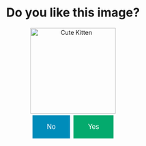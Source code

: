 <!DOCTYPE html>
<html>

<head>
    <title>Interactive Website</title>
    <style>
        #content {
            text-align: center;
        }
#image {
            width: 200px;
            transition: width 0.5s ease;
        }
.button {
            border: none;
            color: white;
            padding: 16px 32px;
            text-align: center;
            text-decoration: none;
            display: inline-block;
            font-size: 16px;
            margin: 4px 2px;
            transition-duration: 0.4s;
            cursor: pointer;
        }
#noButton {
            background-color: #008CBA;
            border: 2px solid #008CBA;
        }
 #noButton:hover {
            background-color: #004466;
            border: 2px solid #004466;
        }
#yesButton {
            background-color: #04AA6D;
            border: 2px solid #04AA6D;
        }
 #yesButton:hover {
            background-color: #00663e;
            border: 2px solid #00663e;
        }
#thankYouContainer {
            display: none;
        }
#thankYouMessage {
            width: 300px; /* Set the desired width */
        }
    </style>
</head>

<body>
    <div id="content">
        <h1>Do you like this image?</h1>
        <img id="image" src="https://github.com/angelandidkw/websiteme.github.io/assets/148724145/aac13686-39a2-4142-8691-cd495cf2711f" alt="Cute Kitten">
        <br>
        <button id="noButton" class="button" onclick="makeBigger()">No</button>
        <button id="yesButton" class="button" onclick="sayThankYou()">Yes</button>
        <div id="thankYouContainer">
            <div id="thankYouMessage"></div>
        </div>
    </div>

<script>
        function makeBigger() {
            var image = document.getElementById('image');
            var currentWidth = image.offsetWidth;
            image.style.width = (currentWidth + 50) + 'px';
        }

        function sayThankYou() {
            var content = document.getElementById('content');
            var thankYouContainer = document.getElementById('thankYouContainer');
            var thankYouMessage = document.getElementById('thankYouMessage');

            // Replace the content with a big "Thank You" message
            thankYouMessage.innerHTML = '<img src="https://github.com/angelandidkw/websiteme.github.io/assets/148724145/9c149110-e51f-42e6-9a81-18eb0ab8e0d2" alt="Big Thank You Image">';
            
            // Display the container with the "Thank You" message
            thankYouContainer.style.display = 'block';
        }
    </script>
<script>
    document.addEventListener('DOMContentLoaded', function () {
        var noButton = document.getElementById('noButton');
        var yesButton = document.getElementById('yesButton');

        noButton.addEventListener('click', makeBigger);
        yesButton.addEventListener('click', sayThankYou);
    });

    function makeBigger() {
        var image = document.getElementById('image');
        var currentWidth = image.offsetWidth;
        image.style.width = (currentWidth + 50) + 'px';
    }

    function sayThankYou() {
        var content = document.getElementById('content');
        var thankYouContainer = document.getElementById('thankYouContainer');
        var thankYouMessage = document.getElementById('thankYouMessage');

        // Replace the content with a big "Thank You" message
        thankYouMessage.innerHTML = '<img src="https://github.com/angelandidkw/websiteme.github.io/assets/148724145/9c149110-e51f-42e6-9a81-18eb0ab8e0d2" alt="Big Thank You Image">';

        // Display the container with the "Thank You" message
        thankYouContainer.style.display = 'block';
    }
</script>
</body>

</html>


